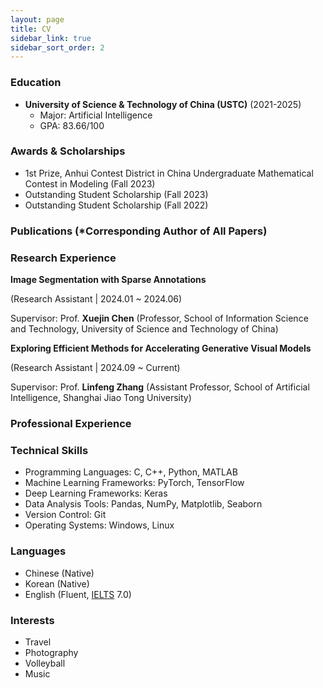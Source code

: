 ```yaml
---
layout: page
title: CV
sidebar_link: true
sidebar_sort_order: 2
---
```


<!-- You can download pdf version here: CV [[pdf]](/assets/documents/) -->

### Education
* **University of Science & Technology of China (USTC)** (2021-2025)
	* Major: Artificial Intelligence
	* GPA: 83.66/100

### Awards & Scholarships
* 1st Prize, Anhui Contest District in China Undergraduate Mathematical Contest in Modeling (Fall 2023)
* Outstanding Student Scholarship (Fall 2023)
* Outstanding Student Scholarship (Fall 2022)

### Publications (*Corresponding Author of All Papers)

### Research Experience
**Image Segmentation with Sparse Annotations** 

(Research Assistant | 2024.01 ~ 2024.06) 

Supervisor: Prof. **Xuejin Chen** (Professor, School of Information Science and Technology, University of Science and Technology of China)


**Exploring Efficient Methods for Accelerating Generative Visual Models** 

(Research Assistant | 2024.09 ~ Current) 

Supervisor: Prof. **Linfeng Zhang**  (Assistant Professor, School of Artificial Intelligence, Shanghai Jiao Tong University) 


### Professional Experience

### Technical Skills
* Programming Languages: C, C++, Python, MATLAB
* Machine Learning Frameworks: PyTorch, TensorFlow
* Deep Learning Frameworks: Keras
* Data Analysis Tools: Pandas, NumPy, Matplotlib, Seaborn
* Version Control: Git
* Operating Systems: Windows, Linux

### Languages
* Chinese (Native)
* Korean (Native)
* English (Fluent, [IELTS](https://needmoresunx.github.io/assets/images/ielts240403.png) 7.0)


### Interests
* Travel
* Photography
* Volleyball
* Music

